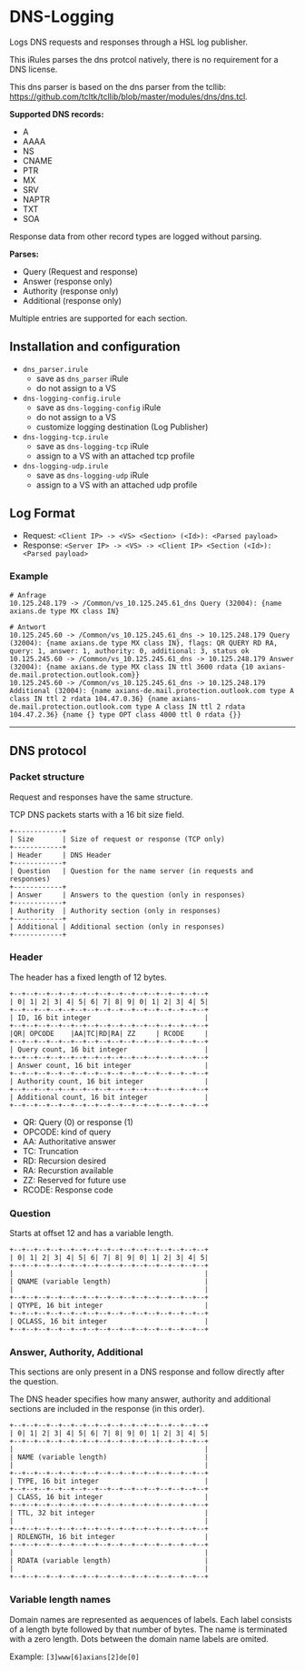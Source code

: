 # DNS-Logging

Logs DNS requests and responses through a HSL log publisher.

This iRules parses the dns protcol natively, there is no requirement for a DNS license.

This dns parser is based on the dns parser from the tcllib: https://github.com/tcltk/tcllib/blob/master/modules/dns/dns.tcl.

**Supported DNS records:**

- A
- AAAA
- NS
- CNAME
- PTR
- MX
- SRV
- NAPTR
- TXT
- SOA

Response data from other record types are logged without parsing.

**Parses:**

- Query (Request and response)
- Answer (response only)
- Authority (response only)
- Additional (response only)

Multiple entries are supported for each section.

## Installation and configuration

- `dns_parser.irule`
  - save as `dns_parser` iRule
  - do not assign to a VS
- `dns-logging-config.irule`
  - save as `dns-logging-config` iRule
  - do not assign to a VS
  - customize logging destination (Log Publisher)
- `dns-logging-tcp.irule`
  - save as `dns-logging-tcp` iRule
  - assign to a VS with an attached tcp profile
- `dns-logging-udp.irule`
  - save as `dns-logging-udp` iRule
  - assign to a VS with an attached udp profile

## Log Format

- Request: `<Client IP> -> <VS> <Section> (<Id>): <Parsed payload>`
- Response: `<Server IP> -> <VS> -> <Client IP> <Section (<Id>): <Parsed payload>`

### Example

```
# Anfrage
10.125.248.179 -> /Common/vs_10.125.245.61_dns Query (32004): {name axians.de type MX class IN}

# Antwort
10.125.245.60 -> /Common/vs_10.125.245.61_dns -> 10.125.248.179 Query (32004): {name axians.de type MX class IN}, flags: QR QUERY RD RA, query: 1, answer: 1, authority: 0, additional: 3, status ok
10.125.245.60 -> /Common/vs_10.125.245.61_dns -> 10.125.248.179 Answer (32004): {name axians.de type MX class IN ttl 3600 rdata {10 axians-de.mail.protection.outlook.com}}
10.125.245.60 -> /Common/vs_10.125.245.61_dns -> 10.125.248.179 Additional (32004): {name axians-de.mail.protection.outlook.com type A class IN ttl 2 rdata 104.47.0.36} {name axians-de.mail.protection.outlook.com type A class IN ttl 2 rdata 104.47.2.36} {name {} type OPT class 4000 ttl 0 rdata {}}
```

***

## DNS protocol

### Packet structure

Request and responses have the same structure.

TCP DNS packets starts with a 16 bit size field.

```
+------------+
| Size       | Size of request or response (TCP only)
+------------+
| Header     | DNS Header
+------------+
| Question   | Question for the name server (in requests and responses)
+------------+
| Answer     | Answers to the question (only in responses)
+------------+
| Authority  | Authority section (only in responses)
+------------+
| Additional | Additional section (only in responses)
+------------+
```

### Header

The header has a fixed length of 12 bytes.

```
+--+--+--+--+--+--+--+--+--+--+--+--+--+--+--+--+
| 0| 1| 2| 3| 4| 5| 6| 7| 8| 9| 0| 1| 2| 3| 4| 5|
+--+--+--+--+--+--+--+--+--+--+--+--+--+--+--+--+
| ID, 16 bit integer                            |
+--+--+--+--+--+--+--+--+--+--+--+--+--+--+--+--+
|QR| OPCODE    |AA|TC|RD|RA| ZZ     | RCODE     |
+--+--+--+--+--+--+--+--+--+--+--+--+--+--+--+--+
| Query count, 16 bit integer                   |
+--+--+--+--+--+--+--+--+--+--+--+--+--+--+--+--+
| Answer count, 16 bit integer                  |
+--+--+--+--+--+--+--+--+--+--+--+--+--+--+--+--+
| Authority count, 16 bit integer               |
+--+--+--+--+--+--+--+--+--+--+--+--+--+--+--+--+
| Additional count, 16 bit integer              |
+--+--+--+--+--+--+--+--+--+--+--+--+--+--+--+--+
```

- QR: Query (0) or response (1)
- OPCODE: kind of query
- AA: Authoritative answer
- TC: Truncation
- RD: Recursion desired
- RA: Recurstion available
- ZZ: Reserved for future use
- RCODE: Response code

### Question

Starts at offset 12 and has a variable length.

```
+--+--+--+--+--+--+--+--+--+--+--+--+--+--+--+--+
| 0| 1| 2| 3| 4| 5| 6| 7| 8| 9| 0| 1| 2| 3| 4| 5|
+--+--+--+--+--+--+--+--+--+--+--+--+--+--+--+--+
|                                               |
| QNAME (variable length)                       |
|                                               |
+--+--+--+--+--+--+--+--+--+--+--+--+--+--+--+--+
| QTYPE, 16 bit integer                         |
+--+--+--+--+--+--+--+--+--+--+--+--+--+--+--+--+
| QCLASS, 16 bit integer                        |
+--+--+--+--+--+--+--+--+--+--+--+--+--+--+--+--+
```

### Answer, Authority, Additional

This sections are only present in a DNS response and follow directly after the question.

The DNS header specifies how many answer, authority and additional sections are included in the response (in this order).

```
+--+--+--+--+--+--+--+--+--+--+--+--+--+--+--+--+
| 0| 1| 2| 3| 4| 5| 6| 7| 8| 9| 0| 1| 2| 3| 4| 5|
+--+--+--+--+--+--+--+--+--+--+--+--+--+--+--+--+
|                                               |
| NAME (variable length)                        |
|                                               |
+--+--+--+--+--+--+--+--+--+--+--+--+--+--+--+--+
| TYPE, 16 bit integer                          |
+--+--+--+--+--+--+--+--+--+--+--+--+--+--+--+--+
| CLASS, 16 bit integer                         |
+--+--+--+--+--+--+--+--+--+--+--+--+--+--+--+--+
| TTL, 32 bit integer                           |
|                                               |
+--+--+--+--+--+--+--+--+--+--+--+--+--+--+--+--+
| RDLENGTH, 16 bit integer                      |
+--+--+--+--+--+--+--+--+--+--+--+--+--+--+--+--+
|                                               |
| RDATA (variable length)                       |
|                                               |
+--+--+--+--+--+--+--+--+--+--+--+--+--+--+--+--+
```

### Variable length names

Domain names are represented as aequences of labels. Each label consists of a length byte followed by that number of bytes. The name is terminated with a zero length. Dots between the domain name labels are omited.

Example: `[3]www[6]axians[2]de[0]`
